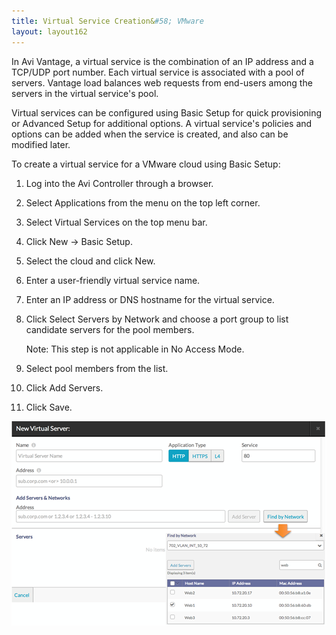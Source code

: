 ```yaml
---
title: Virtual Service Creation&#58; VMware
layout: layout162
---
```

In Avi Vantage, a virtual service is the combination of an IP address and a TCP/UDP port number. Each virtual service is associated with a pool of servers. Vantage load balances web requests from end-users among the servers in the virtual service's pool.

Virtual services can be configured using Basic Setup for quick provisioning or Advanced Setup for additional options. A virtual service's policies and options can be added when the service is created, and also can be modified later.

To create a virtual service for a VMware cloud using Basic Setup:
<ol> 
 <li> <p>Log into the Avi Controller through a browser.</p> </li> 
 <li> <p>Select Applications from the menu on the top left corner.</p> </li> 
 <li> <p>Select Virtual Services on the top menu bar.</p> </li> 
 <li> <p>Click New -&gt; Basic Setup.</p> </li> 
 <li> <p>Select the cloud and click New.</p> </li> 
 <li> <p>Enter a user-friendly virtual service name.</p> </li> 
 <li> <p>Enter an IP address or DNS hostname for the virtual service.</p> </li> 
 <li> <p>Click Select Servers by Network and choose a port group to list candidate servers for the pool members.</p> <p>Note: This step is not applicable in No Access Mode.</p> </li> 
 <li> <p>Select pool members from the list.</p> </li> 
 <li> <p>Click Add Servers.</p> </li> 
 <li> <p>Click Save.</p> </li> 
</ol> 

<a href="img/vmware-create-vs.png"><img src="img/vmware-create-vs.png" alt="vmware-create-vs" width="504" height="327" class="alignnone size-full wp-image-3901"></a>

